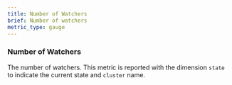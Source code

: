 ```yaml
---
title: Number of Watchers
brief: Number of watchers
metric_type: gauge
---
```

### Number of Watchers
The number of watchers. This metric is reported with the dimension `state` to indicate the current state and `cluster` name.
